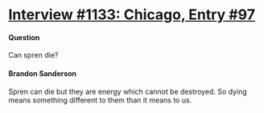 # [Interview #1133: Chicago, Entry #97](https://www.theoryland.com/intvmain.php?i=1133#97)

#### Question

Can spren die?

#### Brandon Sanderson

Spren can die but they are energy which cannot be destroyed. So dying means something different to them than it means to us.

